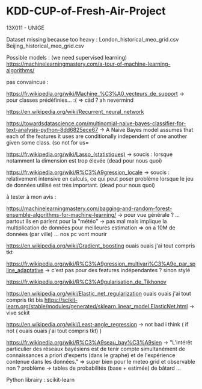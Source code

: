 # KDD-CUP-of-Fresh-Air-Project
13X011 - UNIGE

Dataset missing because too heavy : 
London_historical_meo_grid.csv
Beijing_historical_meo_grid.csv


Possible models : (we need supervised learning)
https://machinelearningmastery.com/a-tour-of-machine-learning-algorithms/

pas convaincue :

https://fr.wikipedia.org/wiki/Machine_%C3%A0_vecteurs_de_support
-> pour classes prédéfinies... :( => càd ? ah nevermind

https://en.wikipedia.org/wiki/Recurrent_neural_network

https://towardsdatascience.com/multinomial-naive-bayes-classifier-for-text-analysis-python-8dd6825ece67
-> A Naive Bayes model assumes that each of the features it uses are conditionally independent of one another given some class. (so not for us=

https://fr.wikipedia.org/wiki/Lasso_(statistiques)
-> soucis : lorsque notamment la dimension est trop élevée (dead pour nous quoi) 

https://fr.wikipedia.org/wiki/R%C3%A9gression_locale
-> soucis :  relativement intensive en calculs, ce qui peut poser problème lorsque le jeu de données utilisé est très important. (dead pour nous quoi) 


à tester à mon avis : 

https://machinelearningmastery.com/bagging-and-random-forest-ensemble-algorithms-for-machine-learning/
-> pour vue générale ? ... partout ils en parlent pour la "météo"
-> pas mal mais implique la multiplication de données pour meilleures estimation => on a 10M de données (par ville) ... nos pc vont mourir

https://en.wikipedia.org/wiki/Gradient_boosting ouais ouais j'ai tout compris tkt

https://fr.wikipedia.org/wiki/R%C3%A9gression_multivari%C3%A9e_par_spline_adaptative -> c'est pas pour des features indépendantes ? sinon stylé

https://fr.wikipedia.org/wiki/R%C3%A9gularisation_de_Tikhonov 

https://en.wikipedia.org/wiki/Elastic_net_regularization ouais ouais j'ai tout compris tkt bis
https://scikit-learn.org/stable/modules/generated/sklearn.linear_model.ElasticNet.html -> vive sckit

https://en.wikipedia.org/wiki/Least-angle_regression -> not bad i think ( if not ( ouais ouais j'ai tout compris tkt) )

https://fr.wikipedia.org/wiki/R%C3%A9seau_bay%C3%A9sien 
-> "L'intérêt particulier des réseaux bayésiens est de tenir compte simultanément de connaissances a priori d'experts (dans le graphe) et de l'expérience contenue dans les données." => super bien pour le meteo grid et observable non ? problème -> tables de probabilités (base + estimée) de bâtard ...



Python librairy : 
scikit-learn
